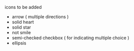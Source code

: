 icons to be added
 - arrow ( multiple directions )
 - solid heart
 - solid star
 - not smile
 - semi-checked checkbox ( for indicating multiple choice )
 - ellipsis
